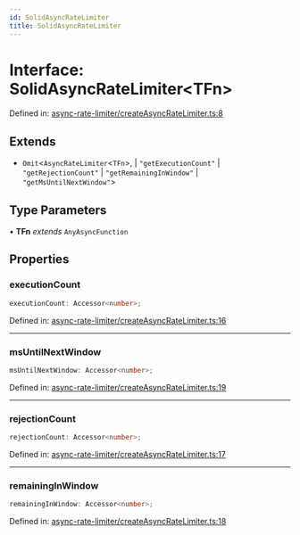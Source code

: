 ```yaml
---
id: SolidAsyncRateLimiter
title: SolidAsyncRateLimiter
---
```


<!-- DO NOT EDIT: this page is autogenerated from the type comments -->

# Interface: SolidAsyncRateLimiter\<TFn\>

Defined in: [async-rate-limiter/createAsyncRateLimiter.ts:8](https://github.com/TanStack/pacer/blob/main/packages/solid-pacer/src/async-rate-limiter/createAsyncRateLimiter.ts#L8)

## Extends

- `Omit`\<`AsyncRateLimiter`\<`TFn`\>, 
  \| `"getExecutionCount"`
  \| `"getRejectionCount"`
  \| `"getRemainingInWindow"`
  \| `"getMsUntilNextWindow"`\>

## Type Parameters

• **TFn** *extends* `AnyAsyncFunction`

## Properties

### executionCount

```ts
executionCount: Accessor<number>;
```

Defined in: [async-rate-limiter/createAsyncRateLimiter.ts:16](https://github.com/TanStack/pacer/blob/main/packages/solid-pacer/src/async-rate-limiter/createAsyncRateLimiter.ts#L16)

***

### msUntilNextWindow

```ts
msUntilNextWindow: Accessor<number>;
```

Defined in: [async-rate-limiter/createAsyncRateLimiter.ts:19](https://github.com/TanStack/pacer/blob/main/packages/solid-pacer/src/async-rate-limiter/createAsyncRateLimiter.ts#L19)

***

### rejectionCount

```ts
rejectionCount: Accessor<number>;
```

Defined in: [async-rate-limiter/createAsyncRateLimiter.ts:17](https://github.com/TanStack/pacer/blob/main/packages/solid-pacer/src/async-rate-limiter/createAsyncRateLimiter.ts#L17)

***

### remainingInWindow

```ts
remainingInWindow: Accessor<number>;
```

Defined in: [async-rate-limiter/createAsyncRateLimiter.ts:18](https://github.com/TanStack/pacer/blob/main/packages/solid-pacer/src/async-rate-limiter/createAsyncRateLimiter.ts#L18)
